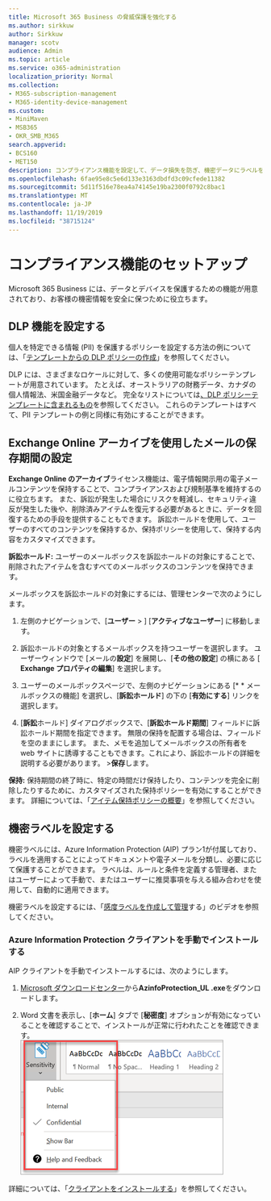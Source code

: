```yaml
---
title: Microsoft 365 Business の脅威保護を強化する
ms.author: sirkkuw
author: Sirkkuw
manager: scotv
audience: Admin
ms.topic: article
ms.service: o365-administration
localization_priority: Normal
ms.collection:
- M365-subscription-management
- M365-identity-device-management
ms.custom:
- MiniMaven
- MSB365
- OKR_SMB_M365
search.appverid:
- BCS160
- MET150
description: コンプライアンス機能を設定して、データ損失を防ぎ、機密データにラベルを付けます。
ms.openlocfilehash: 6fae95e8c5e6d133e3163dbdfd3c09cfede11382
ms.sourcegitcommit: 5d11f516e78ea4a74145e19ba2300f0792c8bac1
ms.translationtype: MT
ms.contentlocale: ja-JP
ms.lasthandoff: 11/19/2019
ms.locfileid: "38715124"
---
```

# <a name="set-up-compliance-features"></a>コンプライアンス機能のセットアップ

Microsoft 365 Business には、データとデバイスを保護するための機能が用意されており、お客様の機密情報を安全に保つために役立ちます。

## <a name="set-up-dlp-features"></a>DLP 機能を設定する

個人を特定できる情報 (PII) を保護するポリシーを設定する方法の例については、「[テンプレートからの DLP ポリシーの作成](https://support.office.com/article/59414438-99f5-488b-975c-5023f2254369)」を参照してください。 
  
DLP には、さまざまなロケールに対して、多くの使用可能なポリシーテンプレートが用意されています。 たとえば、オーストラリアの財務データ、カナダの個人情報法、米国金融データなど。 完全なリストについては[、DLP ポリシーテンプレートに含まれるもの](https://support.office.com/article/c2e588d3-8f4f-4937-a286-8c399f28953a)を参照してください。 これらのテンプレートはすべて、PII テンプレートの例と同様に有効にすることができます。 
  
## <a name="set-up-email-retention-with-exchange-online-archiving"></a>Exchange Online アーカイブを使用したメールの保存期間の設定

 **Exchange Online のアーカイブ**ライセンス機能は、電子情報開示用の電子メールコンテンツを保持することで、コンプライアンスおよび規制基準を維持するのに役立ちます。 また、訴訟が発生した場合にリスクを軽減し、セキュリティ違反が発生した後や、削除済みアイテムを復元する必要があるときに、データを回復するための手段を提供することもできます。 訴訟ホールドを使用して、ユーザーのすべてのコンテンツを保持するか、保持ポリシーを使用して、保持する内容をカスタマイズできます。
  
**訴訟ホールド:** ユーザーのメールボックスを訴訟ホールドの対象にすることで、削除されたアイテムを含むすべてのメールボックスのコンテンツを保持できます。 
    
メールボックスを訴訟ホールドの対象にするには、管理センターで次のようにします。
    
1. 左側のナビゲーションで、[**ユーザー** \> ] [**アクティブなユーザー**] に移動します。
    
2. 訴訟ホールドの対象とするメールボックスを持つユーザーを選択します。 ユーザーウィンドウで [メールの**設定**] を展開し、[**その他の設定**] の横にある [ **Exchange プロパティの編集**] を選択します。
    
3. ユーザーのメールボックスページで、左側のナビゲーションにある [* * メールボックスの機能] を選択し、[**訴訟ホールド**] の下の [**有効にする**] リンクを選択します。
    
4. [**訴訟**ホールド] ダイアログボックスで、[**訴訟ホールド期間**] フィールドに訴訟ホールド期間を指定できます。 無限の保持を配置する場合は、フィールドを空のままにします。 また、メモを追加してメールボックスの所有者を web サイトに誘導することもできます。これにより、訴訟ホールドの詳細を説明する必要があります。 \>**保存**します。
    
**保持:** 保持期間の終了時に、特定の時間だけ保持したり、コンテンツを完全に削除したりするために、カスタマイズされた保持ポリシーを有効にすることができます。 詳細については、「[アイテム保持ポリシーの概要](https://support.office.com/article/5e377752-700d-4870-9b6d-12bfc12d2423)」を参照してください。

## <a name="set-up-sensitivity-labels"></a>機密ラベルを設定する

機密ラベルには、Azure Information Protection (AIP) プラン1が付属しており、ラベルを適用することによってドキュメントや電子メールを分類し、必要に応じて保護することができます。 ラベルは、ルールと条件を定義する管理者、またはユーザーによって手動で、またはユーザーに推奨事項を与える組み合わせを使用して、自動的に適用できます。

機密ラベルを設定するには、「[感度ラベルを作成して管理](https://support.office.com/article/2fb96b54-7dd2-4f0c-ac8d-170790d4b8b9)する」のビデオを参照してください。



### <a name="install-the-azure-information-protection-client-manually"></a>Azure Information Protection クライアントを手動でインストールする

AIP クライアントを手動でインストールするには、次のようにします。

1. [Microsoft ダウンロードセンター](https://www.microsoft.com/download/details.aspx?id=53018)から**AzinfoProtection_UL .exe**をダウンロードします。
 
2. Word 文書を表示し、[**ホーム**] タブで [**秘密度**] オプションが有効になっていることを確認することで、インストールが正常に行われたことを確認できます。
<br/>![Word 文書内の [保護] タブのドロップダウン](media/word-sensitivity.png)

詳細については、「[クライアントをインストールする](https://docs.microsoft.com/azure/information-protection/infoprotect-tutorial-step3)」を参照してください。
